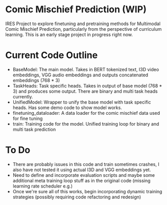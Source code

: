 # Comic Mischief Prediction (WIP)

IRES Project to explore finetuning and pretraining methods for Multimodal Comic Mischief Prediction, particularly from the perspective of curriculum learning. This is an early stage project in progress right now.

# Current Code Outline

* BaseModel: The main model. Takes in BERT tokenized text, I3D video embeddings, VGG audio embeddings and outputs concatenated embeddings (768 * 3)
* TaskHeads: Task specific heads. Takes in output of base model (768 * 3) and produces some output. There are binary and multi task heads currently.
* UnifiedModel: Wrapper to unify the base model with task specific heads. Has some demo code to show model works.
* finetuning_dataloader: A data loader for the comic mischief data used for fine tuning
* train: Training code for the model. Unified training loop for binary and multi task prediction

# To Do

* There are probably issues in this code and train sometimes crashes, I also have not tested it using actual I3D and VGG embeddings yet.
* Need to define and incorporate evaluation scripts and maybe some additional meta training loop stuff as in the original code (missing learning rate scheduler e.g.)
* Once we're sure all of this works, begin incorporating dynamic training strategies (possibly requiring code refactoring and redesign)